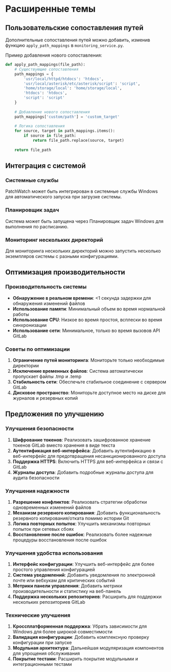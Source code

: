 # Расширенные темы

## Пользовательские сопоставления путей

Дополнительные сопоставления путей можно добавить, изменив функцию `apply_path_mappings` в `monitoring_service.py`.

Пример добавления нового сопоставления:
```python
def apply_path_mappings(file_path):
    # Существующие сопоставления
    path_mappings = {
        'usr/local/httpd/htdocs': 'htdocs',
        'usr/local/asterisk/etc/asterisk/script': 'script',
        'home/storage/local': 'home/storage/local',
        'htdocs': 'htdocs',
        'script': 'script'
    }
    
    # Добавление нового сопоставления
    path_mappings['custom/path'] = 'custom_target'
    
    # Логика сопоставления
    for source, target in path_mappings.items():
        if source in file_path:
            return file_path.replace(source, target)
    
    return file_path
```

## Интеграция с системой

### Системные службы
PatchWatch может быть интегрирован в системные службы Windows для автоматического запуска при загрузке системы.

### Планировщик задач
Система может быть запущена через Планировщик задач Windows для выполнения по расписанию.

### Мониторинг нескольких директорий
Для мониторинга нескольких директорий можно запустить несколько экземпляров системы с разными конфигурациями.

## Оптимизация производительности

### Производительность системы
- **Обнаружение в реальном времени**: <1 секунда задержки для обнаружения изменений файлов
- **Использование памяти**: Минимальный объем во время нормальной работы
- **Использование CPU**: Низкое во время простоя, всплески во время синхронизации
- **Использование сети**: Минимальное, только во время вызовов API GitLab

### Советы по оптимизации
1. **Ограничение путей мониторинга**: Мониторьте только необходимые директории
2. **Исключение временных файлов**: Система автоматически пропускает файлы .tmp и .temp
3. **Стабильность сети**: Обеспечьте стабильное соединение с сервером GitLab
4. **Дисковое пространство**: Мониторьте доступное место на диске для журналов и резервных копий

## Предложения по улучшению

### Улучшения безопасности
1. **Шифрование токенов**: Реализовать зашифрованное хранение токенов GitLab вместо хранения в виде текста
2. **Аутентификация веб-интерфейса**: Добавить аутентификацию в веб-интерфейс для предотвращения несанкционированного доступа
3. **Поддержка HTTPS**: Включить HTTPS для веб-интерфейса и связи с GitLab
4. **Журналы доступа**: Добавить подробные журналы доступа для аудита безопасности

### Улучшения надежности
1. **Разрешение конфликтов**: Реализовать стратегии обработки одновременных изменений файлов
2. **Механизм резервного копирования**: Добавить функциональность резервного копирования/отката помимо истории Git
3. **Логика повторных попыток**: Улучшить механизмы повторных попыток при сетевых сбоях
4. **Восстановление после ошибок**: Реализовать более надежные процедуры восстановления после ошибок

### Улучшения удобства использования
1. **Интерфейс конфигурации**: Улучшить веб-интерфейс для более простого управления конфигурацией
2. **Система уведомлений**: Добавить уведомления по электронной почте или вебхукам для критических событий
3. **Метрики панели управления**: Добавить метрики производительности и статистику на веб-панель
4. **Поддержка нескольких репозиториев**: Расширить для поддержки нескольких репозиториев GitLab

### Технические улучшения
1. **Кроссплатформенная поддержка**: Убрать зависимости для Windows для более широкой совместимости
2. **Валидация конфигурации**: Добавить комплексную проверку конфигурации при запуске
3. **Модульная архитектура**: Дальнейшая модуляризация компонентов для упрощения обслуживания
4. **Покрытие тестами**: Расширить покрытие модульными и интеграционными тестами